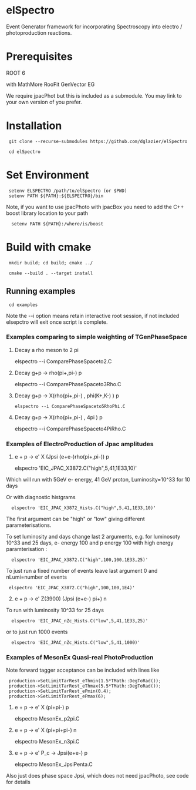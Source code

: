 # elSpectro 

Event Generator framework for incorporating Spectroscopy into electro / photoproduction reactions.

# Prerequisites

ROOT 6

with MathMore RooFit GenVector EG

We require jpacPhot but this is included as a submodule. You may link to your own version of you prefer.

# Installation

     git clone --recurse-submodules https://github.com/dglazier/elSpectro

     cd elSpectro

 # Set Environment

     setenv ELSPECTRO /path/to/elSpectro (or $PWD)
     setenv PATH ${PATH}:${ELSPECTRO}/bin

Note, if you want to use jpacPhoto with jpacBox you need to add the C++ boost library location to your path

      setenv PATH ${PATH}:/where/is/boost

# Build with cmake
 
     mkdir build; cd build; cmake ../

     cmake --build . --target install


## Running examples

     cd examples

Note the --i option means retain interactive root session, if not included elsepctro will exit once script is complete.

### Examples comparing to simple weighting of TGenPhaseSpace

1) Decay a rho meson to 2 pi

      elspectro --i ComparePhaseSpaceto2.C

2) Decay g+p -> rho(pi+,pi-) p

      elspectro --i  ComparePhaseSpaceto3Rho.C

3) Decay g+p -> X(rho(pi+,pi-) , phi(K+,K-) ) p

       elspectro --i ComparePhaseSpaceto5RhoPhi.C

4)  Decay g+p -> X(rho(pi+,pi-) , 4pi ) p

       elspectro --i ComparePhaseSpaceto4PiRho.C


### Examples of ElectroProduction of Jpac amplitudes

1) e + p -> e' X (Jpsi (e+e-)rho(pi+,pi-)) p

      elspectro 'EIC_JPAC_X3872.C("high",5,41,1E33,10)'

Which will run with 5GeV e- energy, 41 GeV proton, Luminosity=10^33 for 10 days

Or with diagnostic histgrams

      elspectro 'EIC_JPAC_X3872_Hists.C("high",5,41,1E33,10)'

The first argument can be "high" or "low" giving different parameterisations.

To set luminosity and days change last 2 arguments, e.g. for luminosoty 10^33 and 25 days, e- energy 100 and p energy 100 with high energy paramterisation :

      elspectro 'EIC_JPAC_X3872.C("high",100,100,1E33,25)'

To just run a fixed number of events leave last argument 0 and nLumi=number of events

     elspectro 'EIC_JPAC_X3872.C("high",100,100,1E4)'

2) e + p -> e' Z(3900) (Jpsi (e+e-) pi+) n

To run with luminosity 10^33 for 25 days

      elspectro 'EIC_JPAC_nZc_Hists.C("low",5,41,1E33,25)'

or to just run 1000 events

      elspectro 'EIC_JPAC_nZc_Hists.C("low",5,41,1000)'

### Examples of MesonEx Quasi-real PhotoProduction

Note forward tagger acceptance can be included with lines like

     production->SetLimitTarRest_eThmin(1.5*TMath::DegToRad());
     production->SetLimitTarRest_eThmax(5.5*TMath::DegToRad());
     production->SetLimitTarRest_ePmin(0.4);
     production->SetLimitTarRest_ePmax(6);


1) e + p -> e' X (pi+pi-) p

     elspectro MesonEx_p2pi.C

2) e + p -> e' X (pi+pi+pi-) n

     elspectro MesonEx_n3pi.C
 
3)  e + p -> e' P_c -> Jpsi(e+e-) p

     elspectro MesonEx_JpsiPenta.C

Also just does phase space Jpsi, which does not need jpacPhoto, see code for details